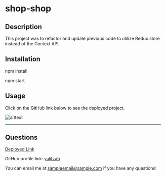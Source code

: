 # shop-shop

## Description 
This project was to refactor and update previous code to utilize Redux store instead of the Context API.

## Installation

npm install

npm start

## Usage 

Click on the GitHub link below to see the deployed project.

![alttext](https://github.com/yalitzab/shop-shop2/blob/main/client/public/images/shopshopscreenshot.png)

---

## Questions

[Deployed Link](https://shop-shop-shop1.herokuapp.com/)

GitHub profile link: [yalitzab](https://github.com/yalitzab)

You can email me at sampleemail@sample.com if you have any questions!